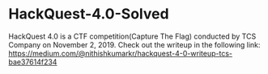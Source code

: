 # HackQuest-4.0-Solved
HackQuest 4.0 is a CTF competition(Capture The Flag) conducted by TCS Company on November 2, 2019.
Check out the writeup in the following link: https://medium.com/@nithishkumarkr/hackquest-4-0-writeup-tcs-bae37614f234
